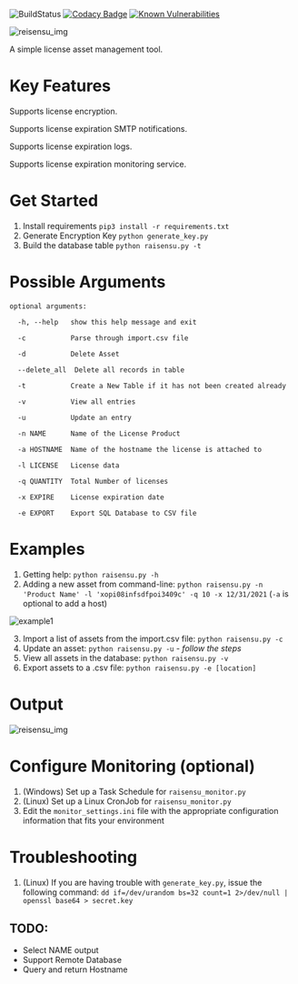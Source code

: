 ![BuildStatus](https://img.shields.io/badge/build-success-brightgreen)  [![Codacy Badge](https://api.codacy.com/project/badge/Grade/d01dd77641f1470ba362255f9c7d7a58)](https://app.codacy.com/manual/cjh30/Raisensu?utm_source=github.com&utm_medium=referral&utm_content=schnipdip/Raisensu&utm_campaign=Badge_Grade_Dashboard) [![Known Vulnerabilities](https://snyk.io/test/github/schnipdip/Raisensu/badge.svg)](https://snyk.io/test/github/schnipdip/Raisensu)

![reisensu_img](https://funkyimg.com/i/373GZ.png)

A simple license asset management tool.

# Key Features

Supports license encryption.

Supports license expiration SMTP notifications.

Supports license expiration logs.

Supports license expiration monitoring service.


# Get Started

1. Install requirements `pip3 install -r requirements.txt`
1. Generate Encryption Key `python generate_key.py`
1. Build the database table `python raisensu.py -t`

# Possible Arguments
```
optional arguments:

  -h, --help   show this help message and exit
  
  -c           Parse through import.csv file
  
  -d           Delete Asset
  
  --delete_all  Delete all records in table
  
  -t           Create a New Table if it has not been created already
  
  -v           View all entries
  
  -u           Update an entry
  
  -n NAME      Name of the License Product
  
  -a HOSTNAME  Name of the hostname the license is attached to
  
  -l LICENSE   License data
  
  -q QUANTITY  Total Number of licenses
  
  -x EXPIRE    License expiration date
  
  -e EXPORT    Export SQL Database to CSV file
```
# Examples

1. Getting help: `python raisensu.py -h`
2. Adding a new asset from command-line: `python raisensu.py -n 'Product Name' -l 'xopi08infsdfpoi3409c' -q 10 -x 12/31/2021` (`-a` is optional to add a host)

![example1](https://funkyimg.com/i/373Jh.png)

3. Import a list of assets from the import.csv file: `python raisensu.py -c`
4. Update an asset: `python raisensu.py -u` - _follow the steps_
5. View all assets in the database: `python raisensu.py -v`
6. Export assets to a .csv file: `python raisensu.py -e [location]`

# Output
![reisensu_img](https://funkyimg.com/i/373JH.png)

# Configure Monitoring (optional)

1. (Windows) Set up a Task Schedule for `raisensu_monitor.py`
2. (Linux) Set up a Linux CronJob for `raisensu_monitor.py`
3. Edit the `monitor_settings.ini` file with the appropriate configuration information that fits your environment

# Troubleshooting

1. (Linux) If you are having trouble with `generate_key.py`, issue the following command: `dd if=/dev/urandom bs=32 count=1 2>/dev/null | openssl base64 > secret.key`

## TODO:

- Select NAME output
- Support Remote Database
- Query and return Hostname
